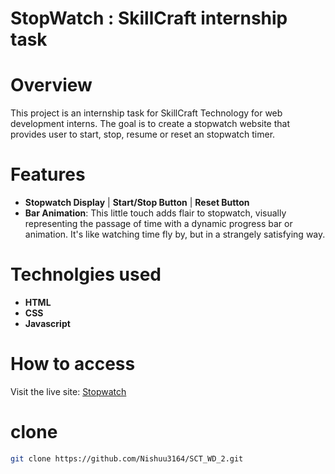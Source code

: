 # StopWatch : SkillCraft internship task

# Overview
This project is an internship task for SkillCraft Technology for web development interns. 
The goal is to create a stopwatch website that provides user to start, stop, resume or reset an stopwatch timer.

# Features
+ **Stopwatch Display** | **Start/Stop Button** | **Reset Button**
+ **Bar Animation**: This little touch adds flair to stopwatch, visually representing the passage of time with a dynamic progress bar or animation. It's like watching time fly by, but in a strangely satisfying way.

# Technolgies used

+ **HTML**
+ **CSS**
+ **Javascript**

# How to access
Visit the live site: [Stopwatch](https://Nishuu3164.github.io/SCT_WD_2)

# clone
```sh
git clone https://github.com/Nishuu3164/SCT_WD_2.git
